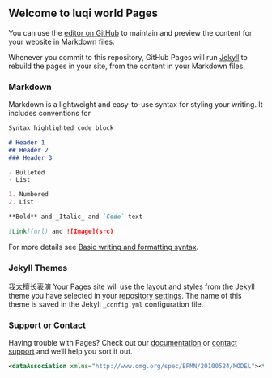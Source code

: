 ## Welcome to luqi world Pages

You can use the [editor on GitHub](https://github.com/Hei-LuQi/Hei-LuQi.github.io/edit/main/index.md) to maintain and preview the content for your website in Markdown files.

Whenever you commit to this repository, GitHub Pages will run [Jekyll](https://jekyllrb.com/) to rebuild the pages in your site, from the content in your Markdown files.

### Markdown

Markdown is a lightweight and easy-to-use syntax for styling your writing. It includes conventions for

```markdown
Syntax highlighted code block

# Header 1
## Header 2
### Header 3

- Bulleted
- List

1. Numbered
2. List

**Bold** and _Italic_ and `Code` text

[Link](url) and ![Image](src)
```

For more details see [Basic writing and formatting syntax](https://docs.github.com/en/github/writing-on-github/getting-started-with-writing-and-formatting-on-github/basic-writing-and-formatting-syntax).

### Jekyll Themes
[我太擅长表演](www.我太擅长表演)
Your Pages site will use the layout and styles from the Jekyll theme you have selected in your [repository settings](https://github.com/Hei-LuQi/Hei-LuQi.github.io/settings/pages). The name of this theme is saved in the Jekyll `_config.yml` configuration file.

### Support or Contact

Having trouble with Pages? Check out our [documentation](https://docs.github.com/categories/github-pages-basics/) or [contact support](https://support.github.com/contact) and we’ll help you sort it out.
```xml
<dataAssociation xmlns="http://www.omg.org/spec/BPMN/20100524/MODEL"><targetRef></targetRef></dataAssociation>

```
